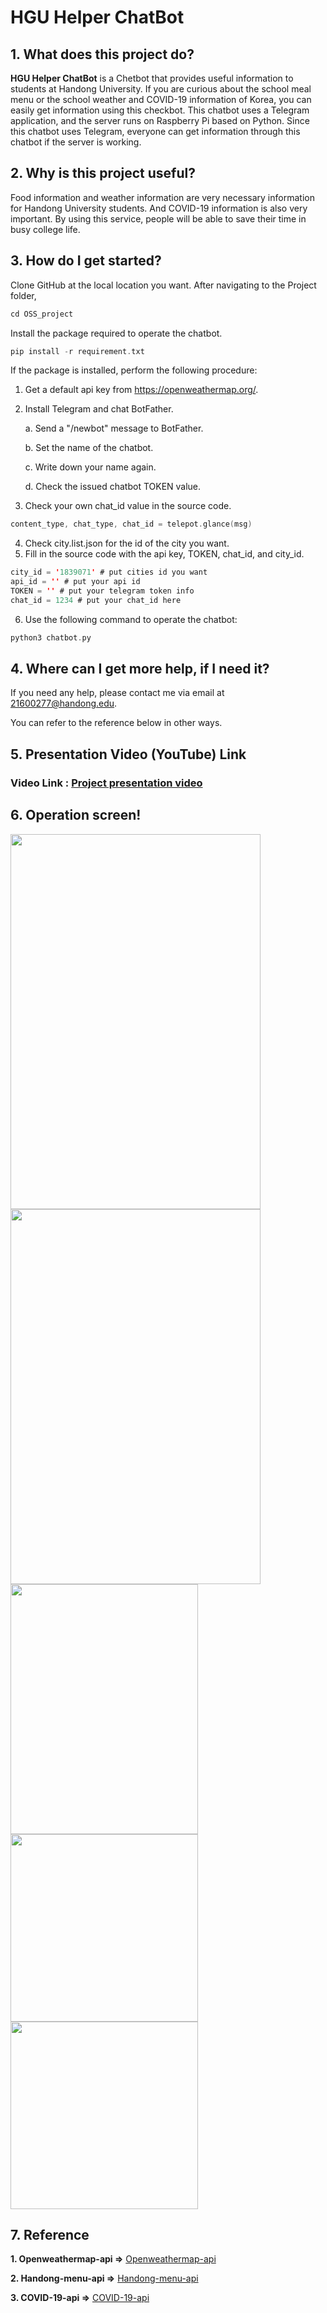# HGU Helper ChatBot
 
## 1. What does this project do?
**HGU Helper ChatBot** is a Chetbot that provides useful information to students at Handong University. If you are curious about the school meal menu or the school weather and COVID-19 information of Korea, you can easily get information using this checkbot.
This chatbot uses a Telegram application, and the server runs on Raspberry Pi based on Python. Since this chatbot uses Telegram, everyone can get information through this chatbot if the server is working.
## 2. Why is this project useful?
Food information and weather information are very necessary information for Handong University students. And COVID-19 information is also very important. By using this service, people will be able to save their time in busy college life.
## 3. How do I get started?
Clone GitHub at the local location you want.
After navigating to the Project folder,
```swift
cd OSS_project
```
Install the package required to operate the chatbot.
```swift
pip install -r requirement.txt
```
If the package is installed, perform the following procedure:
1. Get a default api key from https://openweathermap.org/.
2. Install Telegram and chat BotFather.

     a. Send a "/newbot" message to BotFather.

     b. Set the name of the chatbot.

     c. Write down your name again.

     d. Check the issued chatbot TOKEN value.

3. Check your own chat_id value in the source code.
```swift
content_type, chat_type, chat_id = telepot.glance(msg)
```
4. Check city.list.json for the id of the city you want.
5. Fill in the source code with the api key, TOKEN, chat_id, and city_id.
```swift
city_id = '1839071' # put cities id you want
api_id = '' # put your api id
TOKEN = '' # put your telegram token info
chat_id = 1234 # put your chat_id here
```
6. Use the following command to operate the chatbot:
```swift
python3 chatbot.py
```

## 4. Where can I get more help, if I need it?
If you need any help, please contact me via email at 21600277@handong.edu. 

You can refer to the reference below in other ways.
## 5. Presentation Video (YouTube) Link
### Video Link : [Project presentation video](https://youtu.be/PYt-UCfXp0w)
## 6. Operation screen!

<img src="https://user-images.githubusercontent.com/34247631/121571747-5c58eb80-ca5e-11eb-988d-be1435a1a09f.png"  width="400" height="600"><img src="https://user-images.githubusercontent.com/34247631/121571803-6d096180-ca5e-11eb-924d-85580f3fa37b.png"  width="400" height="600">
<img src="https://user-images.githubusercontent.com/34247631/121571681-4a774880-ca5e-11eb-8b36-7819fc9e4956.png"  width="300" height="400">
<img src="https://user-images.githubusercontent.com/34247631/121571885-87433f80-ca5e-11eb-89b6-ec57929ffcfc.png"  width="300" height="300">
<img src="https://user-images.githubusercontent.com/34247631/121571969-a4780e00-ca5e-11eb-8c09-e37eb38635fc.png"  width="300" height="300">

## 7. Reference
**1. Openweathermap-api =>** 
[Openweathermap-api](https://openweathermap.org/api)

**2. Handong-menu-api =>** [Handong-menu-api](http://smart.handong.edu/api/service/menu)

**3. COVID-19-api =>** [COVID-19-api](https://api.corona-19.kr/)
